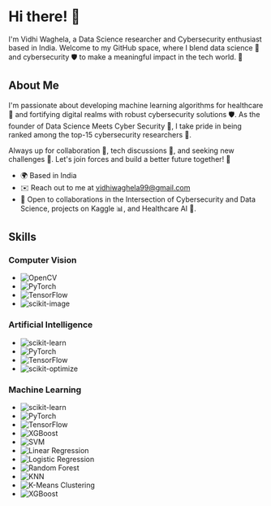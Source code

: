 # Hi there! 👋

I'm Vidhi Waghela, a Data Science researcher and Cybersecurity enthusiast based in India. Welcome to my GitHub space, where I blend data science 🔬 and cybersecurity 🛡️ to make a meaningful impact in the tech world. 🚀

## About Me

I'm passionate about developing machine learning algorithms for healthcare 🏥 and fortifying digital realms with robust cybersecurity solutions 🛡️. As the founder of Data Science Meets Cyber Security 🔬, I take pride in being ranked among the top-15 cybersecurity researchers 🥇.

Always up for collaboration 🤝, tech discussions 💬, and seeking new challenges 💯. Let's join forces and build a better future together! 🤝

- 🌍  Based in India
- ✉️  Reach out to me at [vidhiwaghela99@gmail.com](mailto:vidhiwaghela99@gmail.com)
- 🤝  Open to collaborations in the Intersection of Cybersecurity and Data Science, projects on Kaggle 📊, and Healthcare AI 🏥.

## Skills

### Computer Vision
- ![OpenCV](https://img.shields.io/badge/OpenCV-%23202020.svg?style=for-the-badge&logo=opencv)
- ![PyTorch](https://img.shields.io/badge/PyTorch-%23202020.svg?style=for-the-badge&logo=pytorch)
- ![TensorFlow](https://img.shields.io/badge/TensorFlow-%23202020.svg?style=for-the-badge&logo=tensorflow)
- ![scikit-image](https://img.shields.io/badge/scikit--image-%23202020.svg?style=for-the-badge)

### Artificial Intelligence
- ![scikit-learn](https://img.shields.io/badge/scikit--learn-%23202020.svg?style=for-the-badge&logo=scikit-learn)
- ![PyTorch](https://img.shields.io/badge/PyTorch-%23202020.svg?style=for-the-badge&logo=pytorch)
- ![TensorFlow](https://img.shields.io/badge/TensorFlow-%23202020.svg?style=for-the-badge&logo=tensorflow)
- ![scikit-optimize](https://img.shields.io/badge/scikit--optimize-%23202020.svg?style=for-the-badge&logo=scikit-optimize)

### Machine Learning
- ![scikit-learn](https://img.shields.io/badge/scikit--learn-%23202020.svg?style=for-the-badge&logo=scikit-learn)
- ![PyTorch](https://img.shields.io/badge/PyTorch-%23202020.svg?style=for-the-badge&logo=pytorch)
- ![TensorFlow](https://img.shields.io/badge/TensorFlow-%23202020.svg?style=for-the-badge&logo=tensorflow)
- ![XGBoost](https://img.shields.io/badge/XGBoost-%23202020.svg?style=for-the-badge&logo=xgboost)
- ![SVM](https://img.shields.io/badge/SVM-%23202020.svg?style=for-the-badge)
- ![Linear Regression](https://img.shields.io/badge/Linear%20Regression-%23202020.svg?style=for-the-badge)
- ![Logistic Regression](https://img.shields.io/badge/Logistic%20Regression-%23202020.svg?style=for-the-badge)
- ![Random Forest](https://img.shields.io/badge/Random%20Forest-%23202020.svg?style=for-the-badge)
- ![KNN](https://img.shields.io/badge/KNN-%23202020.svg?style=for-the-badge)
- ![K-Means Clustering](https://img.shields.io/badge/K--Means%20Clustering-%23202020.svg?style=for-the-badge)
- ![XGBoost](https://img.shields.io/badge/XGBoost-%23202020.svg?style=for-the-badge&logo=xgboost)
